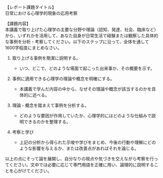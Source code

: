 【レポート課題タイトル】  
日常における心理学的現象の応用考察

【課題内容】  
本講義で取り上げた心理学の主要な分野や理論（認知、発達、社会、臨床など）から、いずれかを活用して、あなた自身が日常生活で経験または観察した具体的な事例を分析・考察してください。以下のステップに沿って、全体を通して1600字程度にまとめなさい。

1. 取り上げる事例を簡潔に説明する。  
   - いつ、どこで、どのような場面で起こった出来事か、その概要を示す。

2. 事例に適用できる心理学の理論や概念を明確にする。  
   - 本講義で学んだ内容の中から、なぜその理論や概念が該当するのかを具体的に述べる。

3. 理論・概念を踏まえて事例を分析する。  
   - どのような要因が作用していたか、心理学的にはどのような仕組みで説明できるのかを整理する。

4. 考察と学び  
   - 上記の分析から得られた示唆や学びをまとめ、今後の行動や理解にどのような影響を与えるか、または改善点があればそれを論じる。

以上の点にそって論を展開し、自分なりの視点や気づきを交えながら考察を行ってください。文中では必要に応じて専門用語を正確に用い、論理的に説明することを心がけてください。